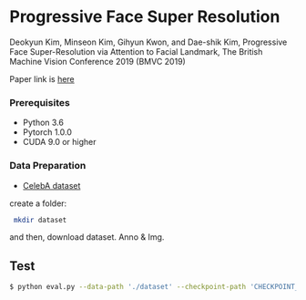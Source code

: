 # Progressive Face Super Resolution
Deokyun Kim, Minseon Kim, Gihyun Kwon, and Dae-shik Kim, Progressive Face Super-Resolution via Attention to Facial Landmark, The British Machine Vision Conference 2019 (BMVC 2019)

Paper link is [here](https://arxiv.org/abs/1908.08239)

### Prerequisites
* Python 3.6
* Pytorch 1.0.0
* CUDA 9.0 or higher

### Data Preparation

* [CelebA dataset](http://mmlab.ie.cuhk.edu.hk/projects/CelebA.html)

create a folder:

```bash
 mkdir dataset

```
and then, download dataset. Anno & Img.


## Test

```bash
$ python eval.py --data-path './dataset' --checkpoint-path 'CHECKPOINT_PATH/****.ckpt'
```
<br/>
